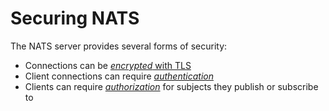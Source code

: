 # Securing NATS

The NATS server provides several forms of security:

* Connections can be [_encrypted_ with TLS](tls.md)
* Client connections can require [_authentication_](auth_intro/README.md)
* Clients can require [_authorization_](authorization.md) for subjects they publish or subscribe to
